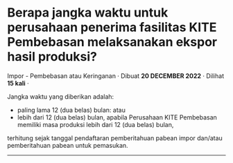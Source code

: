 Berapa jangka waktu untuk perusahaan penerima fasilitas KITE Pembebasan melaksanakan ekspor hasil produksi?
===========================================================================================================

Impor - Pembebasan atau Keringanan · Dibuat **20 DECEMBER 2022** · Dilihat **15 kali** ·

Jangka waktu yang diberikan adalah:

*   paling lama 12 (dua belas) bulan: atau
*   lebih dari 12 (dua belas) bulan, apabila Perusahaan KITE Pembebasan memiliki masa produksi lebih dari 12 (dua belas) bulan,

terhitung sejak tanggal pendaftaran pemberitahuan pabean impor dan/atau pemberitahuan pabean untuk pemasukan.

  
  
  

* * *